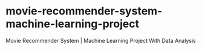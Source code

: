 # movie-recommender-system-machine-learning-project
Movie Recommender System | Machine Learning Project With Data Analysis
